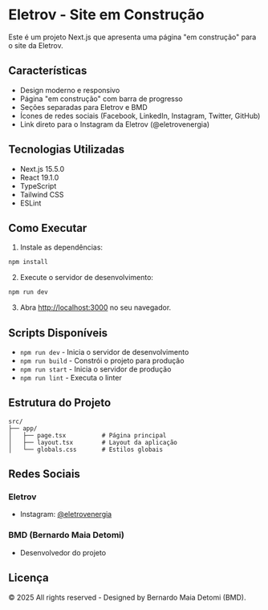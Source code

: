 # Eletrov - Site em Construção

Este é um projeto Next.js que apresenta uma página "em construção" para o site da Eletrov.

## Características

- Design moderno e responsivo
- Página "em construção" com barra de progresso
- Seções separadas para Eletrov e BMD
- Ícones de redes sociais (Facebook, LinkedIn, Instagram, Twitter, GitHub)
- Link direto para o Instagram da Eletrov (@eletrovenergia)

## Tecnologias Utilizadas

- Next.js 15.5.0
- React 19.1.0
- TypeScript
- Tailwind CSS
- ESLint

## Como Executar

1. Instale as dependências:
```bash
npm install
```

2. Execute o servidor de desenvolvimento:
```bash
npm run dev
```

3. Abra [http://localhost:3000](http://localhost:3000) no seu navegador.

## Scripts Disponíveis

- `npm run dev` - Inicia o servidor de desenvolvimento
- `npm run build` - Constrói o projeto para produção
- `npm run start` - Inicia o servidor de produção
- `npm run lint` - Executa o linter

## Estrutura do Projeto

```
src/
├── app/
│   ├── page.tsx          # Página principal
│   ├── layout.tsx        # Layout da aplicação
│   └── globals.css       # Estilos globais
```

## Redes Sociais

### Eletrov
- Instagram: [@eletrovenergia](https://instagram.com/eletrovenergia)

### BMD (Bernardo Maia Detomi)
- Desenvolvedor do projeto

## Licença

© 2025 All rights reserved - Designed by Bernardo Maia Detomi (BMD).
